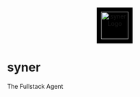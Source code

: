 <p align="center">
  <picture>
    <source srcset="https://github.com/user-attachments/assets/cbf55457-a101-4547-9155-2fcc6ac08eaa" media="(prefers-color-scheme: dark)">
    <img src="https://github.com/user-attachments/assets/656eb187-0313-435b-bb44-e80f23924924" alt="syner Logo" width="64" style="background-color: #000; padding: 10px;"/>
  </picture>
</p>

# syner

The Fullstack Agent
